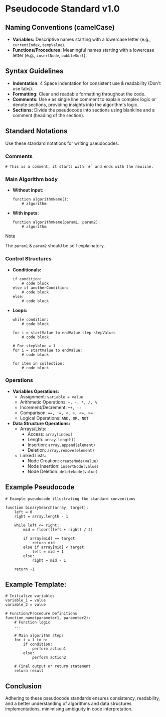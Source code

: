 # Pseudocode Standard v1.0

## Naming Conventions (camelCase)
- **Variables:** Descriptive names starting with a lowercase letter (e.g., `currentIndex`, `tempValue`).
- **Functions/Procedures:** Meaningful names starting with a lowercase letter (e.g., `insertNode`, `bubbleSort`).

## Syntax Guidelines
- **Indentation:** 4 Space indentation for consistent use & readability (Don't use tabs).
- **Formatting:** Clear and readable formatting throughout the code.
- **Comments:** Use `#` as single line comment to explain complex logic or denote sections, providing insights into the algorithm's logic.
- **Sections:** Divide the pseudocode into sections using blankline and a comment (heading of the section).

## Standard Notations
Use these standard notations for writing pseudocodes.

### Comments
```
# This is a comment, it starts with `#` and ends with the newline.
```

### Main Algorithm body
- **Without input:**
  ```plaintext
  function algorithmName():
      # algorithm
  ```
- **With inputs:**
  ```plaintext
  function algorithmName(param1, param2):
      # algorithm
  ```

> [!Note]
> The `param1` & `param2` should be self explainatory.


### Control Structures
- **Conditionals:**
  ```plaintext
  if condition:
      # code block
  else if anotherCondition:
      # code block
  else:
      # code block
  ```
- **Loops:**
  ```plaintext
  while condition:
      # code block
  
  for i = startValue to endValue step stepValue:
      # code block
  
  # For stepValue = 1
  for i = startValue to endValue:
      # code block
  
  for item in collection:
      # code block
  ```

### Operations
- **Variables Operations:**
  - Assignment: `variable = value`
  - Arithmetic Operations: `+, -, *, /, %`
  - Increment/Decrement: `++, --`
  - Comparison: `==, !=, <, >, <=, >=`
  - Logical Operations: `AND, OR, NOT`
- **Data Structure Operations:**
  - Arrays/Lists:
    - Access: `array[index]`
    - Length: `array.length()`
    - Insertion: `array.append(element)`
    - Deletion: `array.remove(element)`
  - Linked Lists:
    - Node Creation: `createNode(value)`
    - Node Insertion: `insertNode(value)`
    - Node Deletion: `deleteNode(value)`

## Example Pseudocode

```plaintext
# Example pseudocode illustrating the standard conventions

function binarySearch(array, target):
    left = 0
    right = array.length - 1

    while left <= right:
        mid = floor((left + right) / 2)

        if array[mid] == target:
            return mid
        else if array[mid] < target:
            left = mid + 1
        else:
            right = mid - 1

    return -1
```
## Example Template:

```plaintext
# Initialize variables
variable_1 = value
variable_2 = value

# Function/Procedure Definitions
function_name(parameter1, parameter2):
    # Function logic
    ...

    # Main algorithm steps
    for i = 1 to n:
        if condition:
            perform action1
        else:
            perform action2

    # Final output or return statement
    return result
```
## Conclusion
Adhering to these pseudocode standards ensures consistency, readability,
and a better understanding of algorithms and data structures implementations, minimising ambiguity in code interpretation.
